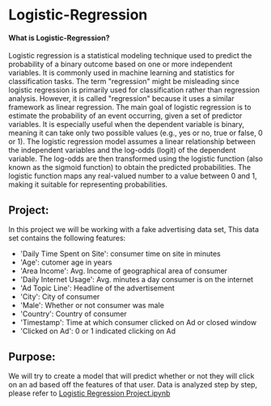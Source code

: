 # Logistic-Regression
#### What is Logistic-Regression?

Logistic regression is a statistical modeling technique used to predict the probability of a binary outcome based on one or more independent variables. It is commonly used in machine learning and statistics for classification tasks.
The term "regression" might be misleading since logistic regression is primarily used for classification rather than regression analysis. However, it is called "regression" because it uses a similar framework as linear regression.
The main goal of logistic regression is to estimate the probability of an event occurring, given a set of predictor variables. It is especially useful when the dependent variable is binary, meaning it can take only two possible values (e.g., yes or no, true or false, 0 or 1).
The logistic regression model assumes a linear relationship between the independent variables and the log-odds (logit) of the dependent variable. The log-odds are then transformed using the logistic function (also known as the sigmoid function) to obtain the predicted probabilities. The logistic function maps any real-valued number to a value between 0 and 1, making it suitable for representing probabilities.

## Project:
In this project we will be working with a fake advertising data set, This data set contains the following features:

* 'Daily Time Spent on Site': consumer time on site in minutes
* 'Age': cutomer age in years
* 'Area Income': Avg. Income of geographical area of consumer
* 'Daily Internet Usage': Avg. minutes a day consumer is on the internet
* 'Ad Topic Line': Headline of the advertisement
* 'City': City of consumer
* 'Male': Whether or not consumer was male
* 'Country': Country of consumer
* 'Timestamp': Time at which consumer clicked on Ad or closed window
* 'Clicked on Ad': 0 or 1 indicated clicking on Ad

## Purpose:
We will try to create a model that will predict whether or not they will click on an ad based off the features of that user.
Data is analyzed step by step, please refer to [Logistic Regression Project.ipynb](https://github.com/Maryam-Hosseini91/Logistic-Regression/blob/main/Logistic%20Regression%20Project.ipynb)
